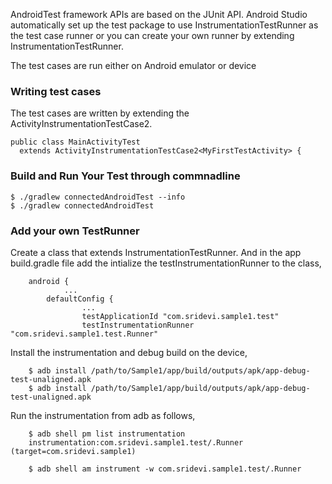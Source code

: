AndroidTest framework APIs are based on the JUnit API. Android Studio automatically set up the test package to use InstrumentationTestRunner as the test case runner or you can create your own runner by extending InstrumentationTestRunner.

The test cases are run either on Android emulator or device

### Writing test cases

The test cases are written by extending the ActivityInstrumentationTestCase2.

	public class MainActivityTest
      extends ActivityInstrumentationTestCase2<MyFirstTestActivity> {


### Build and Run Your Test through commnadline

	$ ./gradlew connectedAndroidTest --info
	$ ./gradlew connectedAndroidTest

### Add your own TestRunner

Create a class that extends InstrumentationTestRunner.
And in the app build.gradle file add the intialize the testInstrumentationRunner to the class,
	    
	    android {
				...
    		defaultConfig {
     				...
					testApplicationId "com.sridevi.sample1.test"
        			testInstrumentationRunner "com.sridevi.sample1.test.Runner"

Install the instrumentation and debug build on the device,

		$ adb install /path/to/Sample1/app/build/outputs/apk/app-debug-test-unaligned.apk 
		$ adb install /path/to/Sample1/app/build/outputs/apk/app-debug-test-unaligned.apk 
		
Run the instrumentation from adb as follows,
		
		$ adb shell pm list instrumentation
		instrumentation:com.sridevi.sample1.test/.Runner (target=com.sridevi.sample1)
		
		$ adb shell am instrument -w com.sridevi.sample1.test/.Runner
		
